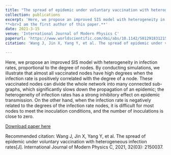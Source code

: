 ```yaml
---
title: "The spread of epidemic under voluntary vaccination with heterogeneous infection rates"
collection: publications
excerpt: 'Here, we propose an improved SIS model with heterogeneity in infection rates, proportional to the degree of nodes. By conducting simulations, we illustrate that almost all vaccinated nodes have high degrees when the infection rate is positively correlated with the degree of a node.
**<br>I am the first author of this paper.**'
date: 2021-3-15
venue: 'International Journal of Modern Physics C'
paperurl: 'https://www.worldscientific.com/doi/abs/10.1142/S0129183121500376'
citation: 'Wang J, Jin X, Yang Y, et al. The spread of epidemic under voluntary vaccination with heterogeneous infection rates[J]. International Journal of Modern Physics C, 2021, 32(03): 2150037.'

---
```

Here, we propose an improved SIS model with heterogeneity in infection rates, proportional to the degree of nodes. By conducting simulations, we illustrate that almost all vaccinated nodes have high degrees when the infection rate is positively correlated with the degree of a node. These vaccinated nodes can divide the whole network into many connected sub-graphs, which significantly slows down the propagation of an epidemic; the heterogeneity of infection rates has a strong inhibitory effect on epidemic transmission. On the other hand, when the infection rate is negatively related to the degrees of the infection rate nodes, it is difficult for most nodes to meet the inoculation conditions, and the number of inoculations is close to zero.

[Download paper here](/files/ijmpc2021.pdf)

Recommended citation: Wang J, Jin X, Yang Y, et al. The spread of epidemic under voluntary vaccination with heterogeneous infection rates[J]. International Journal of Modern Physics C, 2021, 32(03): 2150037.
